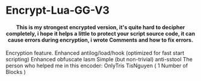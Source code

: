 # Encrypt-Lua-GG-V3
<h4 align = "center">This is my strongest encrypted version, it's quite hard to decipher completely, i hope it helps a little to protect your script source code, it can cause errors during encryption, i wrote Comments and how to fix errors.</h4>
Encryption feature.
Enhanced antilog/load/hook (optimized for fast start scripting)
Enhanced obfuscate lasm
Simple (but non-trivial) anti-sstool
The person who helped me in this encoder:
OnlyTris
TisNguyen ( 1 Number of Blocks )
